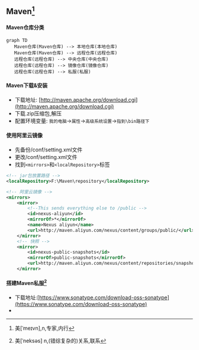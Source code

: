 ## Maven[^maven]
[^maven]: 美[ˈmeɪvn],n,专家,内行

#### Maven仓库分类
```mermaid
graph TD
   Maven仓库(Maven仓库) --> 本地仓库(本地仓库)
   Maven仓库(Maven仓库) --> 远程仓库(远程仓库)
   远程仓库(远程仓库) --> 中央仓库(中央仓库)
   远程仓库(远程仓库) --> 镜像仓库(镜像仓库)
   远程仓库(远程仓库) --> 私服(私服)
```

#### Maven下载&安装
+ 下载地址: [http://maven.apache.org/download.cgi](http://maven.apache.org/download.cgi)
+ 下载.zip压缩包,解压
+ 配置环境变量: `我的电脑`\-\>`属性`\-\>`高级系统设置`\-\>`指到\bin路径下`
#### 使用阿里云镜像
+ 先备份/conf/setting.xml文件
+ 更改/conf/setting.xml文件
+ 找到`<mirrors>`和`<localRepository>`标签
```xml
<!-- jar包放置路径 -->
<localRepository>F:\Maven\repository</localRepository>

<!-- 阿里云镜像 -->
<mirrors>
	<mirror>
		<!--This sends everything else to /public -->
		<id>nexus-aliyun</id>
        <mirrorOf>*</mirrorOf>
        <name>Nexus aliyun</name>
		<url>http://maven.aliyun.com/nexus/content/groups/public/</url>
	</mirror>
	<!-- 快照 -->
	<mirror>
		<id>nexus-public-snapshots</id>
		<mirrorOf>public-snapshots</mirrorOf>
		<url>http://maven.aliyun.com/nexus/content/repositories/snapshots/</url>
	</mirror>
```
#### 搭建Maven私服[^nexus]
[^nexus]: 美[ˈneksəs] n,(错综复杂的)关系,联系

+ 下载地址:[https://www.sonatype.com/download-oss-sonatype](https://www.sonatype.com/download-oss-sonatype)
+ 